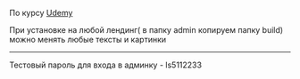 По курсу [Udemy](https://www.udemy.com/course/reactjs_admin_panel/)

При установке на любой лендинг( в папку admin копируем папку build) можно менять любые тексты и картинки
***
Тестовый пароль для входа в админку - ls5112233



